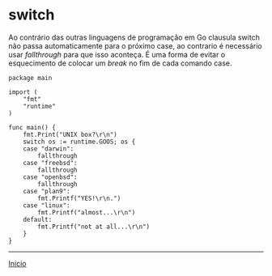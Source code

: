 # switch


Ao contrário das outras linguagens de programação em Go clausula switch não passa automaticamente para o próximo case, ao contrario é necessário usar *fallthrough* para que isso aconteça. É uma forma de evitar o esquecimento de colocar um *break* no fim de cada comando case.


```
package main

import (
	"fmt"
	"runtime"
)

func main() {
	fmt.Print("UNIX box?\r\n")
	switch os := runtime.GOOS; os {
	case "darwin":
		fallthrough
	case "freebsd":
		fallthrough
	case "openbsd":
		fallthrough
	case "plan9":
		fmt.Printf("YES!\r\n.")
	case "linux":
		fmt.Printf("almost...\r\n")
	default:
		fmt.Printf("not at all...\r\n")
	}
}

```


---
[Inicio](README.md)

